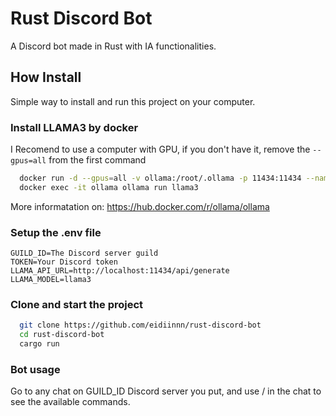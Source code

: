 # Rust Discord Bot
A Discord bot made in Rust with IA functionalities.

## How Install
Simple way to install and run this project on your computer.
### Install LLAMA3 by docker
I Recomend to use a computer with GPU, if you don't have it, remove the `--gpus=all` from the first command
```bash
  docker run -d --gpus=all -v ollama:/root/.ollama -p 11434:11434 --name ollama ollama/ollama
  docker exec -it ollama ollama run llama3
```
More informatation on: https://hub.docker.com/r/ollama/ollama

### Setup the .env file
```
GUILD_ID=The Discord server guild
TOKEN=Your Discord token
LLAMA_API_URL=http://localhost:11434/api/generate
LLAMA_MODEL=llama3
```

### Clone and start the project
```bash
  git clone https://github.com/eidiinnn/rust-discord-bot
  cd rust-discord-bot
  cargo run
```
### Bot usage
Go to any chat on GUILD_ID Discord server you put, and use / in the chat to see the available commands.
    
